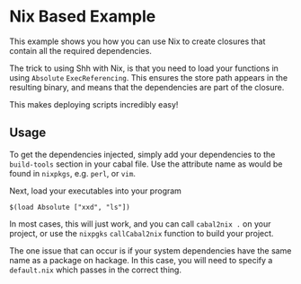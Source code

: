 # Nix Based Example

This example shows you how you can use Nix to create closures that contain
all the required dependencies.

The trick to using Shh with Nix, is that you need to load your functions in
using `Absolute` `ExecReferencing`. This ensures the store path appears in
the resulting binary, and means that the dependencies are part of the closure.

This makes deploying scripts incredibly easy!

## Usage

To get the dependencies injected, simply add your dependencies to the
`build-tools` section in your cabal file. Use the attribute name as would
be found in `nixpkgs`, e.g. `perl`, or `vim`.

Next, load your executables into your program

```
$(load Absolute ["xxd", "ls"])
```

In most cases, this will just work, and you can call `cabal2nix .` on your
project, or use the `nixpgks` `callCabal2nix` function to build your project.

The one issue that can occur is if your system dependencies have the same name
as a package on hackage. In this case, you will need to specify a `default.nix`
which passes in the correct thing.
